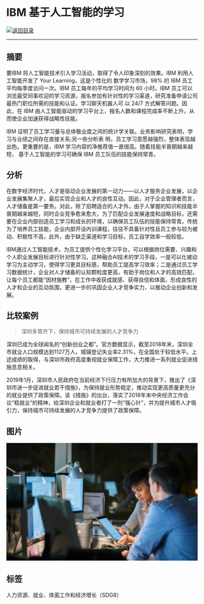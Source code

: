 # IBM 基于人工智能的学习

[![返回目录](http://img.shields.io/badge/点击-返回目录-875A7B.svg?style=flat&colorA=8F8F8F)](/)

----------

## 摘要

要IBM 将人工智能技术引入学习活动，取得了令人印象深刻的效果。IBM 利用人工智能开发了 Your Learning，这是个性化的 数字学习市场，98% 的 IBM 员工平均每季度访问一次。IBM 员工每年的平均学习时间为 60 小时。IBM 员工可以浏览最受同事欢迎的学习资源，报名参加有针对性的学习渠道，研究准备申请公司最热门职位所需的技能和认证。学习聊天机器人可 以 24/7 方式解答问题。因此，在 IBM 由人工智能驱动的学习平台上，报名人数和课程完成率不断上升，从而使企业加速获得战略性技能。

IBM 证明了员工学习量与总体敬业度之间的统计学关联。业务影响研究表明，学习与业绩之间存在直接关系;另一些分析表 明，员工学习意愿越强烈，整体表现越出色。更重要的是，IBM 学习内容的净推荐值一直很高。随着技能半衰期越来越短， 基于人工智能的学习可确保 IBM 员工队伍的技能保持常青。

## 分析

在数字经济时代，人才是驱动企业发展的第一动力——以人才服务企业发展，以企业发展集聚人才，最后实现企业和人才的良性互动。因此，对于企业管理者而言，人才储备是第一要务。对此，除了招聘适合的人才外，由于人掌握的知识和技能半衰期越来越短，同时企业竞争愈来愈大，为了匹配企业发展速度和战略目标，还需要在企业内部创造员工学习和成长的环境，以确保员工队伍的技能保持常青。传统为了培养员工技能，企业内部开设内训课程，往往不具备针对性且员工参与较为被动、积极性不高，此外，由于缺乏渠道和学习目标，员工自学效率一般较低。

IBM通过人工智能技术，为员工提供个性化学习平台，可以根据岗位需要、兴趣和个人职业发展目标进行针对性学习。这种融合AI技术的学习手段，一是可以化被动学习为主动学习，使得学习更具目标感，帮助员工提高学习效率；二是通过员工学习数据统计，企业对人才储备的认知颗粒度更高，有助于岗位和人才的高效匹配，让每个员工都能“因材施教”，在工作中收获成就感、获得自信和体面，形成良性的人才和企业的互动氛围，更进一步的巩固企业人才竞争实力，以推动企业创新和发展。

## 比较案例

> 深圳多管齐下，保持城市可持续发展的人才竞争力

深圳已成为全球闻名的“创新创业之都”。官方数据显示，截至2018年末，深圳全市就业人口规模达到1127万人，城镇登记失业率2.31%，在全国处于较低水平。上述成绩的取得，与深圳市政府高度重视就业保障工作，大力推进一系列就业促进措施息息相关。

2019年1月，深圳市人民政府在当前经济下行压力有所加大的背景下，推出了《深圳市进一步促进就业若干措施》，为保持就业形势稳定，推动实现更高质量更充分的就业提供了政策保障。该《措施》的出台，落实了2018年末中央经济工作会议“稳就业”的精神，给深圳企业和就业者打了一剂“强心针”，并为提升城市人才吸引力，保持城市可持续发展的人才竞争力提供了政策保障。


## 图片

![图片](8.1.1.jpg)


## 标签

人力资源、就业、体面工作和经济增长（SDG8）
